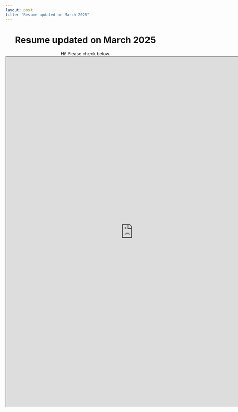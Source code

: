 ```yaml
---
layout: post
title: "Resume updated on March 2025"
---
```


# <center> Resume updated on March 2025 </center>

<center>Hi! Please check below.</center>

<center>
  <iframe src="https://drive.google.com/viewerng/viewer?embedded=true&url=https://drive.google.com/uc?id=1wg7jbdczntCRkVGPICti1wUrTyQnBwru" 
          width="800px" 
          height="1100px">
  </iframe>
</center>
